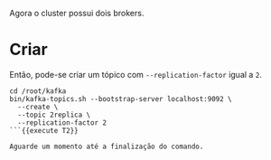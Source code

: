 Agora o cluster possui dois brokers.

# Criar

Então, pode-se criar um tópico com `--replication-factor` igual a `2`.

```
cd /root/kafka
bin/kafka-topics.sh --bootstrap-server localhost:9092 \
  --create \
  --topic 2replica \
  --replication-factor 2
```{{execute T2}}

Aguarde um momento até a finalização do comando.